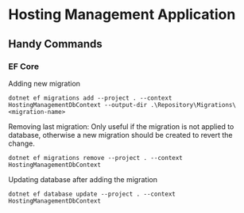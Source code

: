 # Hosting Management Application

## Handy Commands

### EF Core

Adding new migration

`dotnet ef migrations add --project . --context HostingManagementDbContext --output-dir .\Repository\Migrations\ <migration-name>`

Removing last migration: Only useful if the migration is not applied to database, otherwise a new migration should be created to revert the change.

`dotnet ef migrations remove --project . --context HostingManagementDbContext`

Updating database after adding the migration

`dotnet ef database update --project . --context HostingManagementDbContext`
